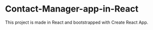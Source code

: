 # Contact-Manager-app-in-React
This project is made in React and bootstrapped with Create React App.



